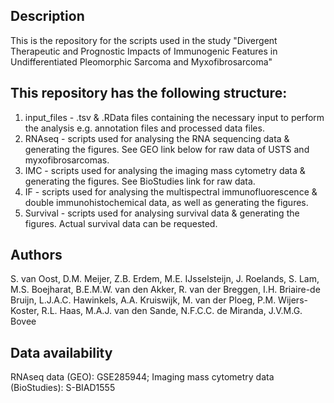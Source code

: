 ## Description
This is the repository for the scripts used in the study "Divergent Therapeutic and Prognostic Impacts of Immunogenic Features in Undifferentiated Pleomorphic Sarcoma and Myxofibrosarcoma"

## This repository has the following structure:
1. input_files - .tsv & .RData files containing the necessary input to perform the analysis e.g. annotation files and processed data files.
2. RNAseq - scripts used for analysing the RNA sequencing data & generating the figures. See GEO link below for raw data of USTS and myxofibrosarcomas.
3. IMC - scripts used for analysing the imaging mass cytometry data & generating the figures. See BioStudies link for raw data.
4. IF - scripts used for analysing the multispectral immunofluorescence & double immunohistochemical data, as well as generating the figures.
5. Survival - scripts used for analysing survival data & generating the figures. Actual survival data can be requested.

## Authors
S. van Oost, D.M. Meijer, Z.B. Erdem, M.E. IJsselsteijn, J. Roelands, S. Lam, M.S. Boejharat, B.E.M.W. van den Akker, R. van der Breggen, I.H. Briaire-de Bruijn, L.J.A.C. Hawinkels, A.A. Kruiswijk, M. van der Ploeg, P.M. Wijers-Koster, R.L. Haas, M.A.J. van den Sande, N.F.C.C. de Miranda, J.V.M.G. Bovee

## Data availability
RNAseq data (GEO): GSE285944;
Imaging mass cytometry data (BioStudies): S-BIAD1555